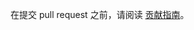 在提交 pull request 之前，请阅读 [贡献指南](https://github.com/wuxingxi888/miracle/blob/main/packages/miracle/docs/markdown/contribution.zh-CN.md)。
